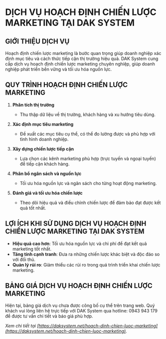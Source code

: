 # DỊCH VỤ HOẠCH ĐỊNH CHIẾN LƯỢC MARKETING TẠI DAK SYSTEM

## GIỚI THIỆU DỊCH VỤ

Hoạch định chiến lược marketing là bước quan trọng giúp doanh nghiệp xác định mục tiêu và cách thức tiếp cận thị trường hiệu quả. DAK System cung cấp dịch vụ hoạch định chiến lược marketing chuyên nghiệp, giúp doanh nghiệp phát triển bền vững và tối ưu hóa nguồn lực.

## QUY TRÌNH HOẠCH ĐỊNH CHIẾN LƯỢC MARKETING

1. **Phân tích thị trường**  
   - Thu thập dữ liệu về thị trường, khách hàng và xu hướng tiêu dùng.

2. **Xác định mục tiêu marketing**  
   - Đề xuất các mục tiêu cụ thể, có thể đo lường được và phù hợp với tình hình doanh nghiệp.

3. **Xây dựng chiến lược tiếp cận**  
   - Lựa chọn các kênh marketing phù hợp (trực tuyến và ngoại tuyến) để tiếp cận khách hàng.

4. **Phân bổ ngân sách và nguồn lực**  
   - Tối ưu hóa nguồn lực và ngân sách cho từng hoạt động marketing.

5. **Đánh giá và tối ưu hóa chiến lược**  
   - Theo dõi hiệu quả và điều chỉnh chiến lược để đảm bảo đạt được kết quả tốt nhất.

## LỢI ÍCH KHI SỬ DỤNG DỊCH VỤ HOẠCH ĐỊNH CHIẾN LƯỢC MARKETING TẠI DAK SYSTEM

- **Hiệu quả cao hơn**: Tối ưu hóa nguồn lực và chi phí để đạt kết quả marketing tốt nhất.  
- **Tăng tính cạnh tranh**: Đưa ra những chiến lược khác biệt và độc đáo so với đối thủ.  
- **Quản lý rủi ro**: Giảm thiểu các rủi ro trong quá trình triển khai chiến lược marketing.

## BẢNG GIÁ DỊCH VỤ HOẠCH ĐỊNH CHIẾN LƯỢC MARKETING

Hiện tại, bảng giá dịch vụ chưa được công bố cụ thể trên trang web. Quý khách vui lòng liên hệ trực tiếp với DAK System qua hotline: 0943 943 179 để được tư vấn chi tiết và báo giá phù hợp.

*Xem chi tiết tại [https://daksystem.net/hoach-dinh-chien-luoc-marketing](https://daksystem.net/hoach-dinh-chien-luoc-marketing).*
